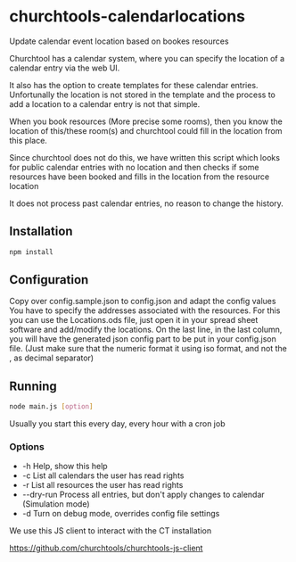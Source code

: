 # churchtools-calendarlocations
Update calendar event location based on bookes resources


Churchtool has a calendar system, where you can specify the
location of a calendar entry via the web UI.

It also has the option to create templates for these calendar entries.
Unfortunally the location is not stored in the template and the process
to add a location to a calendar entry is not that simple.

When you book resources (More precise some rooms), then you know
the location of this/these room(s) and churchtool could
fill in the location from this place.

Since churchtool does not do this, we have written this script which
looks for public calendar entries with no location and then 
checks if some resources have been booked and fills in the
location from the resource location

It does not process past calendar entries, no reason to change
the history.


## Installation
```bash
npm install
```

## Configuration
Copy over config.sample.json to config.json and adapt the config values
You have to specify the addresses associated with the resources.
For this you can use the Locations.ods file, just open it in your spread sheet software
and add/modify the locations.
On the last line, in the last column, you will have the generated json config part
to be put in your config.json file.
(Just make sure that the numeric format it using iso format, and not the , as decimal separator)

## Running
```bash
node main.js [option]
```
Usually you start this every day, every hour with a cron job

### Options
- -h Help, show this help
- -c List all calendars the user has read rights
- -r List all resources the user has read rights
- --dry-run Process all entries, but don't apply changes to calendar (Simulation mode)
- -d Turn on debug mode, overrides config file settings

We use this JS client to interact with the CT installation

https://github.com/churchtools/churchtools-js-client
